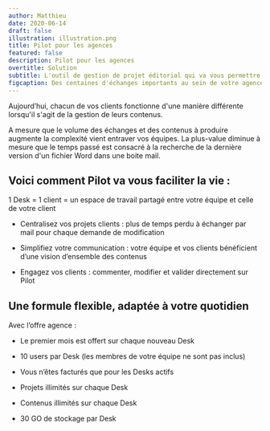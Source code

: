 ```yaml
---
author: Matthieu
date: 2020-06-14
draft: false
illustration: illustration.png
title: Pilot pour les agences
featured: false
description: Pilot pour les agences
overtitle: Solution
subtitle: L'outil de gestion de projet éditorial qui va vous permettre d'être plus confiant et plus rapide.
figcaption: Des centaines d'échanges importants au sein de votre agence en une seule journée, assurez vous de tout suivre
---
```


Aujourd’hui, chacun de vos clients fonctionne d'une manière différente lorsqu'il s'agit de la gestion de leurs contenus.

A mesure que le volume des échanges et des contenus à produire augmente la complexité vient entraver vos équipes. La plus-value diminue à mesure que le temps passé est consacré à la recherche de la dernière version d'un fichier Word dans une boite mail.

## Voici comment Pilot va vous faciliter la vie :

1 Desk = 1 client = un espace de travail partagé entre votre équipe et celle de votre client

<!-- ![illu_Plan de travail 1.jpg](illustration.png "illu_Plan de travail 1.jpg") -->

-   Centralisez vos projets clients : plus de temps perdu à échanger par mail pour chaque demande de modification

-   Simplifiez votre communication : votre équipe et vos clients bénéficient d’une vision d’ensemble des contenus

-   Engagez vos clients : commenter, modifier et valider directement sur Pilot

## Une formule flexible, adaptée à votre quotidien

Avec l’offre agence :

-   Le premier mois est offert sur chaque nouveau Desk

-   10 users par Desk (les membres de votre équipe ne sont pas inclus)

-   Vous n’êtes facturés que pour les Desks actifs

-   Projets illimités sur chaque Desk

-   Contenus illimités sur chaque Desk

-   30 GO de stockage par Desk
